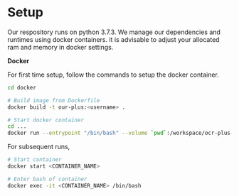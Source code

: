 # Setup

Our respository runs on python 3.7.3. We manage our dependencies and runtimes using docker containers. it is advisable to adjust your allocated ram and memory in docker settings. 

**Docker** 

For first time setup, follow the commands to setup the docker container. 

  ```bash
  cd docker

  # Build image from Dockerfile
  docker build -t our-plus:<username> .

  # Start docker container
  cd ...
  docker run --entrypoint "/bin/bash" --volume `pwd`:/workspace/ocr-plus-service -p 8777:8888 -it ocr-plus:<username>
  ```
For subsequent runs, 

  ```bash
  # Start container
  docker start <CONTAINER_NAME>

  # Enter bash of container
  docker exec -it <CONTAINER_NAME> /bin/bash

  ```